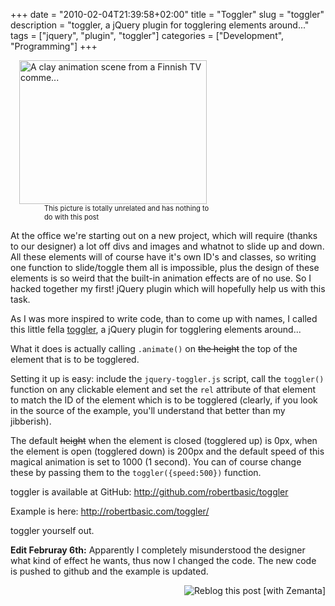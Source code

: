 +++
date = "2010-02-04T21:39:58+02:00"
title = "Toggler"
slug = "toggler"
description = "toggler, a jQuery plugin for togglering elements around..."
tags = ["jquery", "plugin", "toggler"]
categories = ["Development", "Programming"]
+++
<div class="zemanta-img" style="margin: 1em; display: block;">
<div>
<dl style="width: 310px;" class="wp-caption alignright">
<dt class="wp-caption-dt"><a href="http://commons.wikipedia.org/wiki/Image:Claychick.jpg"><img src="http://upload.wikimedia.org/wikipedia/commons/thumb/c/cd/Claychick.jpg/300px-Claychick.jpg" alt="A clay animation scene from a Finnish TV comme..." title="A clay animation scene from a Finnish TV comme..." height="230" width="300"></a></dt>
<dd class="wp-caption-dd zemanta-img-attribution" style="font-size: 0.8em;">This picture is totally unrelated and has nothing to do with this post</dd>
</dl>
</div>
</div>
<p>At the office we're starting out on a new project, which will require (thanks to our designer) a lot off divs and images and whatnot to slide up and down. All these elements will of course have it's own ID's and classes, so writing one function to slide/toggle them all is impossible, plus the design of these elements is so weird that the built-in animation effects are of no use. So I hacked together my first! jQuery plugin which will hopefully help us with this task.</p>
<p>As I was more inspired to write code, than to come up with names, I called this little fella <a href="http://robertbasic.com/toggler/">toggler</a>, a jQuery plugin for togglering elements around...</p>
<p>What it does is actually calling <code>.animate()</code> on <del>the height</del> the top of the element that is to be togglered.</p>
<p>Setting it up is easy: include the <code>jquery-toggler.js</code> script, call the <code>toggler()</code> function on any clickable element and set the <code>rel</code> attribute of that element to match the ID of the element which is to be togglered (clearly, if you look in the source of the example, you'll understand that better than my jibberish).</p>
<p>The default <del>height</del> when the element is closed (togglered up) is 0px, when the element is open (togglered down) is 200px and the default speed of this magical animation is set to 1000 (1 second). You can of course change these by passing them to the <code>toggler({speed:500})</code> function.</p>
<p>toggler is available at GitHub: <a href="http://github.com/robertbasic/toggler">http://github.com/robertbasic/toggler</a></p>
<p>Example is here: <a href="http://robertbasic.com/toggler/">http://robertbasic.com/toggler/</a></p>
<p>toggler yourself out.</p>
<p><strong>Edit Februray 6th:</strong> Apparently I completely misunderstood the designer what kind of effect he wants, thus now I changed the code. The new code is pushed to github and the example is updated.</p>
<div style="margin-top: 10px; height: 15px;" class="zemanta-pixie"><a class="zemanta-pixie-a" href="http://reblog.zemanta.com/zemified/b9dc268a-27a3-49a2-ade4-93e15c5214b1/" title="Reblog this post [with Zemanta]"><img style="border: medium none ; float: right;" class="zemanta-pixie-img" src="http://img.zemanta.com/reblog_e.png?x-id=b9dc268a-27a3-49a2-ade4-93e15c5214b1" alt="Reblog this post [with Zemanta]"></a><span class="zem-script more-related pretty-attribution"><script type="text/javascript" src="http://static.zemanta.com/readside/loader.js" defer="defer"></script></span></div>
